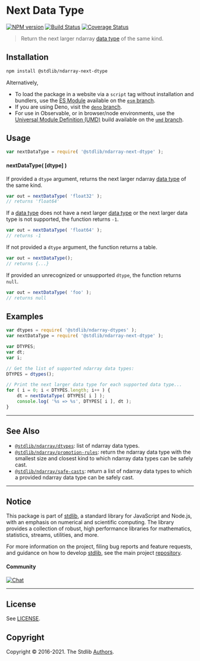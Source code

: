 <!--

@license Apache-2.0

Copyright (c) 2018 The Stdlib Authors.

Licensed under the Apache License, Version 2.0 (the "License");
you may not use this file except in compliance with the License.
You may obtain a copy of the License at

   http://www.apache.org/licenses/LICENSE-2.0

Unless required by applicable law or agreed to in writing, software
distributed under the License is distributed on an "AS IS" BASIS,
WITHOUT WARRANTIES OR CONDITIONS OF ANY KIND, either express or implied.
See the License for the specific language governing permissions and
limitations under the License.

-->

# Next Data Type

[![NPM version][npm-image]][npm-url] [![Build Status][test-image]][test-url] [![Coverage Status][coverage-image]][coverage-url] <!-- [![dependencies][dependencies-image]][dependencies-url] -->

> Return the next larger ndarray [data type][@stdlib/ndarray/dtypes] of the same kind.

<!-- Section to include introductory text. Make sure to keep an empty line after the intro `section` element and another before the `/section` close. -->

<section class="intro">

</section>

<!-- /.intro -->

<!-- Package usage documentation. -->

<section class="installation">

## Installation

```bash
npm install @stdlib/ndarray-next-dtype
```

Alternatively,

-   To load the package in a website via a `script` tag without installation and bundlers, use the [ES Module][es-module] available on the [`esm` branch][esm-url].
-   If you are using Deno, visit the [`deno` branch][deno-url].
-   For use in Observable, or in browser/node environments, use the [Universal Module Definition (UMD)][umd] build available on the [`umd` branch][umd-url].

</section>

<section class="usage">

## Usage

```javascript
var nextDataType = require( '@stdlib/ndarray-next-dtype' );
```

#### nextDataType( \[dtype] )

If provided a `dtype` argument, returns the next larger ndarray [data type][@stdlib/ndarray/dtypes] of the same kind.

```javascript
var out = nextDataType( 'float32' );
// returns 'float64'
```

If a [data type][@stdlib/ndarray/dtypes] does not have a next larger [data type][@stdlib/ndarray/dtypes] or the next larger data type is not supported, the function returns `-1`.

```javascript
var out = nextDataType( 'float64' );
// returns -1
```

If not provided a `dtype` argument, the function returns a table.

```javascript
var out = nextDataType();
// returns {...}
```

If provided an unrecognized or unsupported `dtype`, the function returns `null`.

```javascript
var out = nextDataType( 'foo' );
// returns null
```

</section>

<!-- /.usage -->

<!-- Package usage notes. Make sure to keep an empty line after the `section` element and another before the `/section` close. -->

<section class="notes">

</section>

<!-- /.notes -->

<!-- Package usage examples. -->

<section class="examples">

## Examples

<!-- eslint no-undef: "error" -->

```javascript
var dtypes = require( '@stdlib/ndarray-dtypes' );
var nextDataType = require( '@stdlib/ndarray-next-dtype' );

var DTYPES;
var dt;
var i;

// Get the list of supported ndarray data types:
DTYPES = dtypes();

// Print the next larger data type for each supported data type...
for ( i = 0; i < DTYPES.length; i++ ) {
    dt = nextDataType( DTYPES[ i ] );
    console.log( '%s => %s', DTYPES[ i ], dt );
}
```

</section>

<!-- /.examples -->

<!-- Section to include cited references. If references are included, add a horizontal rule *before* the section. Make sure to keep an empty line after the `section` element and another before the `/section` close. -->

<section class="references">

</section>

<!-- /.references -->

<!-- Section for related `stdlib` packages. Do not manually edit this section, as it is automatically populated. -->

<section class="related">

* * *

## See Also

-   <span class="package-name">[`@stdlib/ndarray/dtypes`][@stdlib/ndarray/dtypes]</span><span class="delimiter">: </span><span class="description">list of ndarray data types.</span>
-   <span class="package-name">[`@stdlib/ndarray/promotion-rules`][@stdlib/ndarray/promotion-rules]</span><span class="delimiter">: </span><span class="description">return the ndarray data type with the smallest size and closest kind to which ndarray data types can be safely cast.</span>
-   <span class="package-name">[`@stdlib/ndarray/safe-casts`][@stdlib/ndarray/safe-casts]</span><span class="delimiter">: </span><span class="description">return a list of ndarray data types to which a provided ndarray data type can be safely cast.</span>

</section>

<!-- /.related -->

<!-- Section for all links. Make sure to keep an empty line after the `section` element and another before the `/section` close. -->


<section class="main-repo" >

* * *

## Notice

This package is part of [stdlib][stdlib], a standard library for JavaScript and Node.js, with an emphasis on numerical and scientific computing. The library provides a collection of robust, high performance libraries for mathematics, statistics, streams, utilities, and more.

For more information on the project, filing bug reports and feature requests, and guidance on how to develop [stdlib][stdlib], see the main project [repository][stdlib].

#### Community

[![Chat][chat-image]][chat-url]

---

## License

See [LICENSE][stdlib-license].


## Copyright

Copyright &copy; 2016-2021. The Stdlib [Authors][stdlib-authors].

</section>

<!-- /.stdlib -->

<!-- Section for all links. Make sure to keep an empty line after the `section` element and another before the `/section` close. -->

<section class="links">

[npm-image]: http://img.shields.io/npm/v/@stdlib/ndarray-next-dtype.svg
[npm-url]: https://npmjs.org/package/@stdlib/ndarray-next-dtype

[test-image]: https://github.com/stdlib-js/ndarray-next-dtype/actions/workflows/test.yml/badge.svg
[test-url]: https://github.com/stdlib-js/ndarray-next-dtype/actions/workflows/test.yml

[coverage-image]: https://img.shields.io/codecov/c/github/stdlib-js/ndarray-next-dtype/main.svg
[coverage-url]: https://codecov.io/github/stdlib-js/ndarray-next-dtype?branch=main

<!--

[dependencies-image]: https://img.shields.io/david/stdlib-js/ndarray-next-dtype.svg
[dependencies-url]: https://david-dm.org/stdlib-js/ndarray-next-dtype/main

-->

[umd]: https://github.com/umdjs/umd
[es-module]: https://developer.mozilla.org/en-US/docs/Web/JavaScript/Guide/Modules

[deno-url]: https://github.com/stdlib-js/ndarray-next-dtype/tree/deno
[umd-url]: https://github.com/stdlib-js/ndarray-next-dtype/tree/umd
[esm-url]: https://github.com/stdlib-js/ndarray-next-dtype/tree/esm

[chat-image]: https://img.shields.io/gitter/room/stdlib-js/stdlib.svg
[chat-url]: https://gitter.im/stdlib-js/stdlib/

[stdlib]: https://github.com/stdlib-js/stdlib

[stdlib-authors]: https://github.com/stdlib-js/stdlib/graphs/contributors

[stdlib-license]: https://raw.githubusercontent.com/stdlib-js/ndarray-next-dtype/main/LICENSE

<!-- <related-links> -->

[@stdlib/ndarray/dtypes]: https://github.com/stdlib-js/ndarray-dtypes

[@stdlib/ndarray/promotion-rules]: https://github.com/stdlib-js/ndarray-promotion-rules

[@stdlib/ndarray/safe-casts]: https://github.com/stdlib-js/ndarray-safe-casts

<!-- </related-links> -->

</section>

<!-- /.links -->
